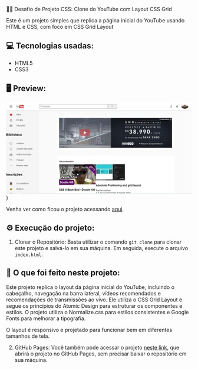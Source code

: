  👨‍💻 Desafio de Projeto CSS: Clone do YouTube com Layout CSS Grid

 Este é um projeto simples que replica a página inicial do YouTube usando HTML e CSS, com foco em CSS Grid Layout

 ## 💻 Tecnologias usadas:
- HTML5
- CSS3

## 🖥 Preview:
![Imagem do Projeto](./assets/img/test.png))

Venha ver como ficou o projeto acessando [aqui](https://gbarros013.github.io/ClonandoSiteYoutube/).

## ⚙ Execução do projeto:
1. Clonar o Repositório: Basta utilizar o comando `git clone` para clonar este projeto e salvá-lo em sua máquina. Em seguida, execute o arquivo `index.html`.

## 🤔 O que foi feito neste projeto:
Este projeto replica o layout da página inicial do YouTube, incluindo o cabeçalho, navegação na barra lateral, vídeos recomendados e recomendações de transmissões ao vivo. Ele utiliza o CSS Grid Layout e segue os princípios do Atomic Design para estruturar os componentes e estilos. O projeto utiliza o Normalize.css para estilos consistentes e Google Fonts para melhorar a tipografia.

O layout é responsivo e projetado para funcionar bem em diferentes tamanhos de tela.

2. GitHub Pages: Você também pode acessar o projeto [neste link](https://gbarros013.github.io/ClonandoSiteYoutube/), que abrirá o projeto no GitHub Pages, sem precisar baixar o repositório em sua máquina.
